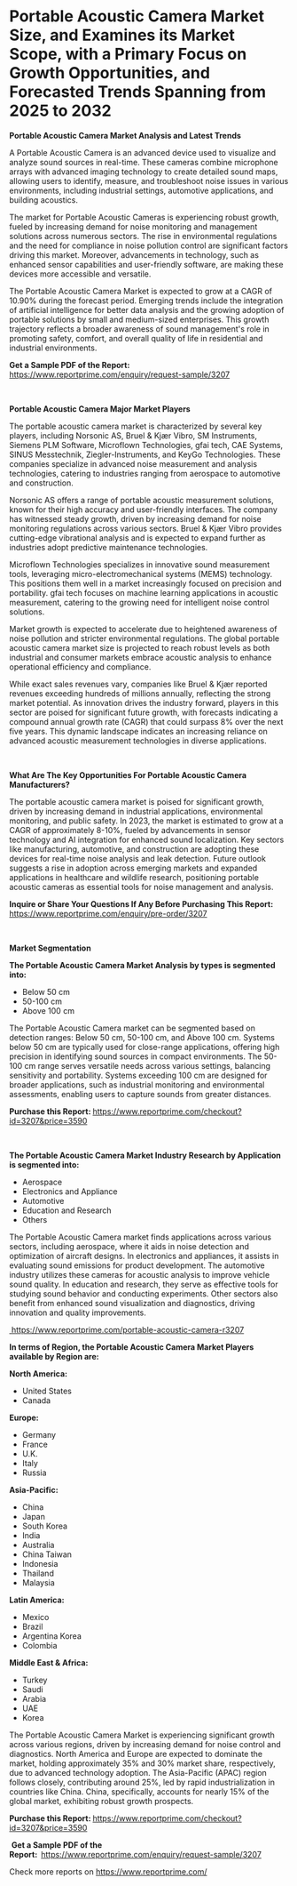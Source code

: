 <p><h1>Portable Acoustic Camera Market Size, and Examines its Market Scope, with a Primary Focus on Growth Opportunities, and Forecasted Trends Spanning from 2025 to 2032</h1></p><p><strong>Portable Acoustic Camera Market Analysis and Latest Trends</strong></p>
<p><p>A Portable Acoustic Camera is an advanced device used to visualize and analyze sound sources in real-time. These cameras combine microphone arrays with advanced imaging technology to create detailed sound maps, allowing users to identify, measure, and troubleshoot noise issues in various environments, including industrial settings, automotive applications, and building acoustics.</p><p>The market for Portable Acoustic Cameras is experiencing robust growth, fueled by increasing demand for noise monitoring and management solutions across numerous sectors. The rise in environmental regulations and the need for compliance in noise pollution control are significant factors driving this market. Moreover, advancements in technology, such as enhanced sensor capabilities and user-friendly software, are making these devices more accessible and versatile.</p><p>The Portable Acoustic Camera Market is expected to grow at a CAGR of 10.90% during the forecast period. Emerging trends include the integration of artificial intelligence for better data analysis and the growing adoption of portable solutions by small and medium-sized enterprises. This growth trajectory reflects a broader awareness of sound management's role in promoting safety, comfort, and overall quality of life in residential and industrial environments.</p></p>
<p><strong>Get a Sample PDF of the Report:&nbsp;</strong> <a href="https://www.reportprime.com/enquiry/request-sample/3207?utm_campaign=3193&utm_medium=2&utm_source=Github&utm_content=ia&utm_term=18032025&utm_id=portable-acoustic-camera">https://www.reportprime.com/enquiry/request-sample/3207</a></p>
<p>&nbsp;</p>
<p><strong>Portable Acoustic Camera Major Market Players</strong></p>
<p><p>The portable acoustic camera market is characterized by several key players, including Norsonic AS, Bruel & Kjær Vibro, SM Instruments, Siemens PLM Software, Microflown Technologies, gfai tech, CAE Systems, SINUS Messtechnik, Ziegler-Instruments, and KeyGo Technologies. These companies specialize in advanced noise measurement and analysis technologies, catering to industries ranging from aerospace to automotive and construction.</p><p>Norsonic AS offers a range of portable acoustic measurement solutions, known for their high accuracy and user-friendly interfaces. The company has witnessed steady growth, driven by increasing demand for noise monitoring regulations across various sectors. Bruel & Kjær Vibro provides cutting-edge vibrational analysis and is expected to expand further as industries adopt predictive maintenance technologies.</p><p>Microflown Technologies specializes in innovative sound measurement tools, leveraging micro-electromechanical systems (MEMS) technology. This positions them well in a market increasingly focused on precision and portability. gfai tech focuses on machine learning applications in acoustic measurement, catering to the growing need for intelligent noise control solutions.</p><p>Market growth is expected to accelerate due to heightened awareness of noise pollution and stricter environmental regulations. The global portable acoustic camera market size is projected to reach robust levels as both industrial and consumer markets embrace acoustic analysis to enhance operational efficiency and compliance.</p><p>While exact sales revenues vary, companies like Bruel & Kjær reported revenues exceeding hundreds of millions annually, reflecting the strong market potential. As innovation drives the industry forward, players in this sector are poised for significant future growth, with forecasts indicating a compound annual growth rate (CAGR) that could surpass 8% over the next five years. This dynamic landscape indicates an increasing reliance on advanced acoustic measurement technologies in diverse applications.</p></p>
<p>&nbsp;</p>
<p><strong>What Are The Key Opportunities For Portable Acoustic Camera Manufacturers?</strong></p>
<p><p>The portable acoustic camera market is poised for significant growth, driven by increasing demand in industrial applications, environmental monitoring, and public safety. In 2023, the market is estimated to grow at a CAGR of approximately 8-10%, fueled by advancements in sensor technology and AI integration for enhanced sound localization. Key sectors like manufacturing, automotive, and construction are adopting these devices for real-time noise analysis and leak detection. Future outlook suggests a rise in adoption across emerging markets and expanded applications in healthcare and wildlife research, positioning portable acoustic cameras as essential tools for noise management and analysis.</p></p>
<p><strong>Inquire or Share Your Questions If Any Before Purchasing This Report:</strong> <a href="https://www.reportprime.com/enquiry/pre-order/3207?utm_campaign=3193&utm_medium=2&utm_source=Github&utm_content=ia&utm_term=18032025&utm_id=portable-acoustic-camera">https://www.reportprime.com/enquiry/pre-order/3207</a></p>
<p>&nbsp;</p>
<p><strong>Market Segmentation</strong></p>
<p><strong>The Portable Acoustic Camera Market Analysis by types is segmented into:</strong></p>
<p><ul><li>Below 50 cm</li><li>50-100 cm</li><li>Above 100 cm</li></ul></p>
<p><p>The Portable Acoustic Camera market can be segmented based on detection ranges: Below 50 cm, 50-100 cm, and Above 100 cm. Systems below 50 cm are typically used for close-range applications, offering high precision in identifying sound sources in compact environments. The 50-100 cm range serves versatile needs across various settings, balancing sensitivity and portability. Systems exceeding 100 cm are designed for broader applications, such as industrial monitoring and environmental assessments, enabling users to capture sounds from greater distances.</p></p>
<p><strong>Purchase this Report:&nbsp;</strong><a href="https://www.reportprime.com/checkout?id=3207&price=3590&utm_campaign=3193&utm_medium=2&utm_source=Github&utm_content=ia&utm_term=18032025&utm_id=portable-acoustic-camera">https://www.reportprime.com/checkout?id=3207&price=3590</a></p>
<p>&nbsp;</p>
<p><strong>The Portable Acoustic Camera Market Industry Research by Application is segmented into:</strong></p>
<p><ul><li>Aerospace</li><li>Electronics and Appliance</li><li>Automotive</li><li>Education and Research</li><li>Others</li></ul></p>
<p><p>The Portable Acoustic Camera market finds applications across various sectors, including aerospace, where it aids in noise detection and optimization of aircraft designs. In electronics and appliances, it assists in evaluating sound emissions for product development. The automotive industry utilizes these cameras for acoustic analysis to improve vehicle sound quality. In education and research, they serve as effective tools for studying sound behavior and conducting experiments. Other sectors also benefit from enhanced sound visualization and diagnostics, driving innovation and quality improvements.</p></p>
<p><a href="https://www.reportprime.com/portable-acoustic-camera-r3207?utm_campaign=3193&utm_medium=2&utm_source=Github&utm_content=ia&utm_term=18032025&utm_id=portable-acoustic-camera">&nbsp;https://www.reportprime.com/portable-acoustic-camera-r3207</a></p>
<p><strong>In terms of Region, the Portable Acoustic Camera Market Players available by Region are:</strong></p>
<p>
    <p> <strong> North America: </strong>
        <ul>
            <li>United States</li>
            <li>Canada</li>
        </ul>
        </p> 
    <p> <strong> Europe: </strong>
        <ul>
            <li>Germany</li>
            <li>France</li>
            <li>U.K.</li>
            <li>Italy</li>
            <li>Russia</li>
        </ul>
        </p> 
    <p> <strong> Asia-Pacific: </strong>
        <ul>
            <li>China</li>
            <li>Japan</li>
            <li>South Korea</li>
            <li>India</li>
            <li>Australia</li>
            <li>China Taiwan</li>
            <li>Indonesia</li>
            <li>Thailand</li>
            <li>Malaysia</li>
        </ul>
        </p> 
    <p> <strong> Latin America: </strong>
        <ul>
            <li>Mexico</li>
            <li>Brazil</li>
            <li>Argentina Korea</li>
            <li>Colombia</li>
        </ul>
        </p> 
    <p> <strong> Middle East & Africa: </strong>
        <ul>
            <li>Turkey</li>
            <li>Saudi</li>
            <li>Arabia</li>
            <li>UAE</li>
            <li>Korea</li>
        </ul>
    </p>
    </p>
<p><p>The Portable Acoustic Camera Market is experiencing significant growth across various regions, driven by increasing demand for noise control and diagnostics. North America and Europe are expected to dominate the market, holding approximately 35% and 30% market share, respectively, due to advanced technology adoption. The Asia-Pacific (APAC) region follows closely, contributing around 25%, led by rapid industrialization in countries like China. China, specifically, accounts for nearly 15% of the global market, exhibiting robust growth prospects.</p></p>
<p><strong>Purchase this Report: </strong><a href="https://www.reportprime.com/checkout?id=3207&price=3590&utm_campaign=3193&utm_medium=2&utm_source=Github&utm_content=ia&utm_term=18032025&utm_id=portable-acoustic-camera">https://www.reportprime.com/checkout?id=3207&price=3590</a></p>
<p>&nbsp;<strong>Get a Sample PDF of the Report:&nbsp;&nbsp;</strong><a href="https://www.reportprime.com/enquiry/request-sample/3207?utm_campaign=3193&utm_medium=2&utm_source=Github&utm_content=ia&utm_term=18032025&utm_id=portable-acoustic-camera">https://www.reportprime.com/enquiry/request-sample/3207</a></p>
<p><strong></strong></p>
<p>Check more reports on <a href="https://www.reportprime.com/?utm_campaign=3193&utm_medium=2&utm_source=Github&utm_content=ia&utm_term=18032025&utm_id=portable-acoustic-camera">https://www.reportprime.com/</a></p>